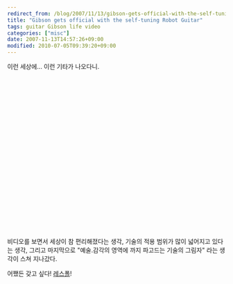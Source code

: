 ```yaml
---
redirect_from: /blog/2007/11/13/gibson-gets-official-with-the-self-tuning-guitar/
title: "Gibson gets official with the self-tuning Robot Guitar"
tags: guitar Gibson life video
categories: ["misc"]
date: 2007-11-13T14:57:26+09:00
modified: 2010-07-05T09:39:20+09:00
---
```

이런 세상에... 이런 기타가 나오다니.

<div class="text-center">
<object width="425" height="355"><param name="movie" value="http://www.youtube.com/v/WetVXbYRfWk&amp;rel=1&amp;border=0">
<param name="wmode" value="transparent">
<embed src="http://www.youtube.com/v/WetVXbYRfWk&amp;rel=1&amp;border=0" type="application/x-shockwave-flash" wmode="transparent" width="425" height="355"></object>
</div>

비디오를 보면서 세상이 참 편리해졌다는 생각, 기술의 적용 범위가 많이
넓어지고 있다는 생각, 그리고 마지막으로 "예술.감각의 영역에 까지
파고드는 기술의 그림자" 라는 생각이 스쳐 지나갔다.

어쨌든 갖고 싶다! [레스폴](https://en.wikipedia.org/wiki/Gibson_Les_Paul)!

